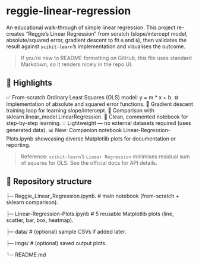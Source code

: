 # reggie-linear-regression

An educational walk-through of simple linear regression. This project re-creates “Reggie’s Linear Regression” from scratch (slope/intercept model, absolute/squared error, gradient descent to fit `m` and `b`), then validates the result against `scikit-learn`’s implementation and visualises the outcome.

> If you’re new to README formatting on GitHub, this file uses standard Markdown, so it renders nicely in the repo UI.

## 🚀 Highlights

✅ From-scratch Ordinary Least Squares (OLS) model: y = m * x + b.
⚙️ Implementation of absolute and squared error functions.
🔁 Gradient descent training loop for learning slope/intercept.
🧠 Comparison with sklearn.linear_model.LinearRegression.
🧾 Clean, commented notebook for step-by-step learning.
💡 Lightweight — no external datasets required (uses generated data).
📊 New: Companion notebook Linear-Regression-Plots.ipynb showcasing diverse Matplotlib plots for documentation or reporting.

> Reference: `scikit-learn`’s `Linear Regression` minimises residual sum of squares for OLS. See the official docs for API details.  

## 📁 Repository structure

├─ Reggie_Linear_Regression.ipynb. # main notebook (from-scratch + sklearn comparison).

├─ Linear-Regression-Plots.ipynb # 5 reusable Matplotlib plots (line, scatter, bar, box, heatmap).

├─ data/ # (optional) sample CSVs if added later.

├─ imgs/ # (optional) saved output plots.

└─ README.md

